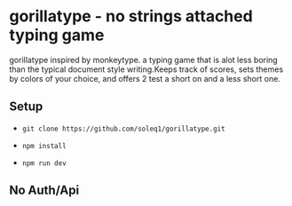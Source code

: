 
# gorillatype - no strings attached typing game

gorillatype inspired by monkeytype. a typing game that is alot less boring than the typical document style writing.Keeps track of scores, sets themes by colors of your choice, and offers 2 test a short on and a less short one.

## Setup
- `git clone https://github.com/soleq1/gorillatype.git`

- `npm install `

- `npm run dev `


## No Auth/Api 
    
